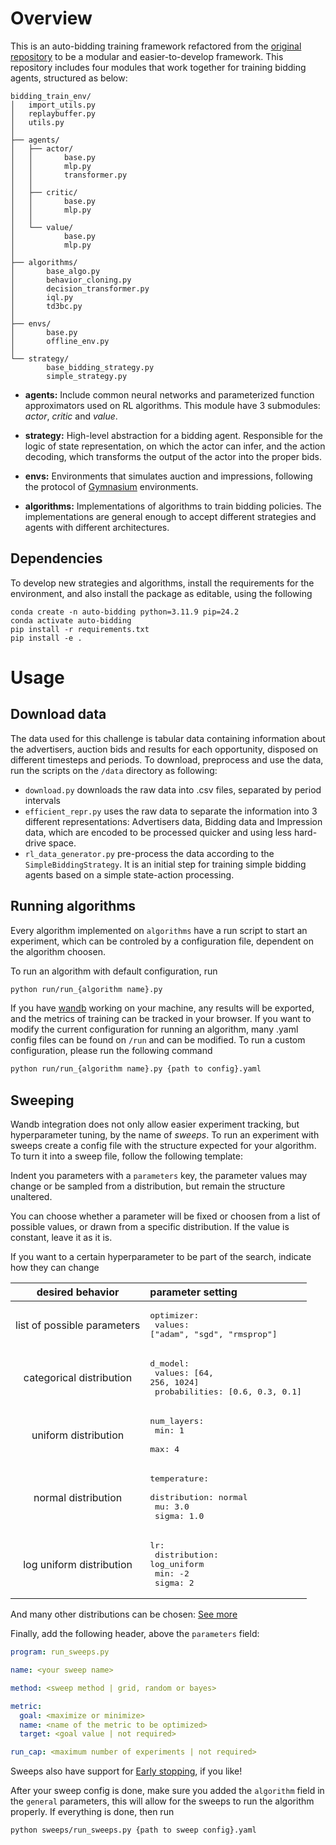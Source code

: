 # Overview
This is an auto-bidding training framework refactored from the [original repository](https://github.com/alimama-tech/NeurIPS_Auto_Bidding_General_Track_Baseline) to be a modular and easier-to-develop framework. This repository includes four modules that work together for training bidding agents, structured as below:
```
bidding_train_env/  
│   import_utils.py
│   replaybuffer.py
│   utils.py
│
├── agents/
│   ├── actor/
│   │       base.py
│   │       mlp.py
│   │       transformer.py
│   │
│   ├── critic/
│   │       base.py
│   │       mlp.py
│   │
│   └── value/
│           base.py
│           mlp.py
│
├── algorithms/
│       base_algo.py
│       behavior_cloning.py
│       decision_transformer.py
│       iql.py
│       td3bc.py
│
├── envs/
│       base.py
│       offline_env.py
│
└── strategy/
        base_bidding_strategy.py
        simple_strategy.py
```

- **agents:** Include common neural networks and parameterized function approximators used on RL algorithms. This module have 3 submodules: _actor_, _critic_ and _value_.

- **strategy:** High-level abstraction for a bidding agent. Responsible for the logic of state representation, on which the actor can infer, and the action decoding, which transforms the output of the actor into the proper bids.

- **envs:** Environments that simulates auction and impressions, following the protocol of [Gymnasium](https://gymnasium.farama.org/) environments.

- **algorithms:** Implementations of algorithms to train bidding policies. The implementations are general enough to accept different strategies and agents with different architectures.


## Dependencies
To develop new strategies and algorithms, install the requirements for the environment, and also install the package as editable, using the following
```
conda create -n auto-bidding python=3.11.9 pip=24.2
conda activate auto-bidding
pip install -r requirements.txt
pip install -e .
```

# Usage
## Download data
The data used for this challenge is tabular data containing information about the advertisers, auction bids and results for each opportunity, disposed on different timesteps and periods. To download, preprocess and use the data, run the scripts on the `/data` directory as following:

- `download.py` downloads the raw data into .csv files, separated by period intervals
- `efficient_repr.py` uses the raw data to separate the information into 3 different representations: Advertisers data, Bidding data and Impression data, which are encoded to be processed quicker and using less hard-drive space.
- `rl_data_generator.py` pre-process the data according to the `SimpleBiddingStrategy`. It is an initial step for training simple bidding agents based on a simple state-action processing.

## Running algorithms
Every algorithm implemented on `algorithms` have a run script to start an experiment, which can be controled by a configuration file, dependent on the algorithm choosen.

To run an algorithm with default configuration, run
```bash
python run/run_{algorithm name}.py
```

If you have [wandb](https://wandb.ai/home) working on your machine, any results will be exported, and the metrics of training can be tracked in your browser. If you want to modify the current configuration for running an algorithm, many .yaml config files can be found on `/run` and can be modified. To run a custom configuration, please run the following command

```bash
python run/run_{algorithm name}.py {path to config}.yaml
```

## Sweeping
Wandb integration does not only allow easier experiment tracking, but hyperparameter tuning, by the name of *sweeps*. To run an experiment with sweeps create a config file with the structure expected for your algorithm. To turn it into a sweep file, follow the following template:

Indent you parameters with a `parameters` key, the parameter values may change or be sampled from a distribution, but remain the structure unaltered.

You can choose whether a parameter will be fixed or choosen from a list of possible values, or drawn from a specific distribution. If the value is constant, leave it as it is.

If you want to a certain hyperparameter to be part of the search, indicate how they can change


| desired behavior | parameter setting |
| :--------------: | :---------------- |
| list of possible parameters | <pre lang=yaml>optimizer:<br>  values: ["adam", "sgd", "rmsprop"]</pre>
| categorical distribution | <pre lang=yaml>d_model:<br>  values: [64, 256, 1024]<br>  probabilities: [0.6, 0.3, 0.1]</pre>|
| uniform distribution | <pre lang=yaml>num_layers:<br>  min: 1<br>  max: 4</pre> |
| normal distribution | <pre lang=yaml>temperature:<br>  distribution: normal<br>  mu: 3.0<br>  sigma: 1.0</pre> |
| log uniform distribution | <pre lang=yaml>lr:<br>  distribution: log_uniform<br>  min: -2<br>  sigma: 2</pre> |

And many other distributions can be chosen: [See more](https://docs.wandb.ai/guides/sweeps/sweep-config-keys#parameters)

Finally, add the following header, above the `parameters` field:

```yaml
program: run_sweeps.py

name: <your sweep name>

method: <sweep method | grid, random or bayes>

metric:
  goal: <maximize or minimize>
  name: <name of the metric to be optimized>
  target: <goal value | not required>

run_cap: <maximum number of experiments | not required>
```

Sweeps also have support for [Early stopping](https://docs.wandb.ai/guides/sweeps/sweep-config-keys#early_terminate), if you like!

After your sweep config is done, make sure you added the `algorithm` field in the `general` parameters, this will allow for the sweeps to run the algorithm properly. If everything is done, then run

```bash
python sweeps/run_sweeps.py {path to sweep config}.yaml
```
